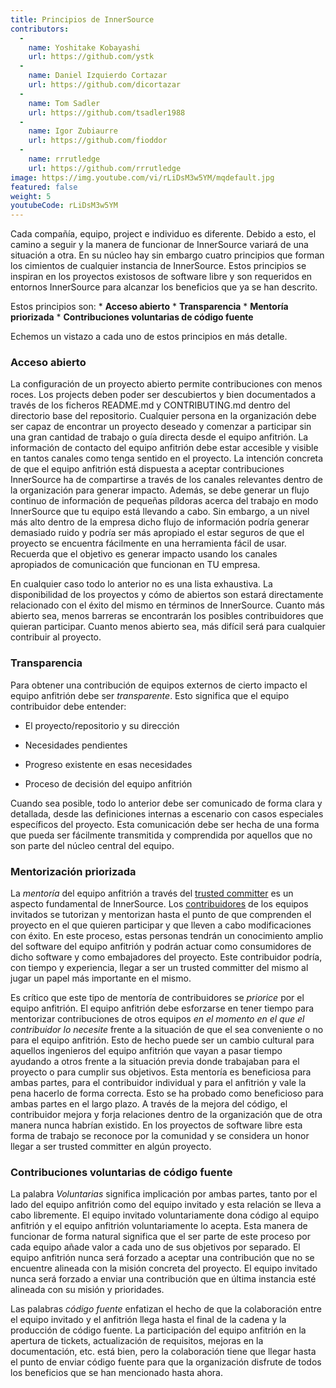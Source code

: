 ```yaml
---
title: Principios de InnerSource
contributors:
  - 
    name: Yoshitake Kobayashi
    url: https://github.com/ystk
  - 
    name: Daniel Izquierdo Cortazar
    url: https://github.com/dicortazar
  - 
    name: Tom Sadler
    url: https://github.com/tsadler1988
  - 
    name: Igor Zubiaurre
    url: https://github.com/fioddor
  - 
    name: rrrutledge
    url: https://github.com/rrrutledge
image: https://img.youtube.com/vi/rLiDsM3w5YM/mqdefault.jpg
featured: false
weight: 5
youtubeCode: rLiDsM3w5YM
---
```


<div class="paragraph">
<p>Cada compañía, equipo, project e individuo es diferente.
Debido a esto, el camino a seguir y la manera de funcionar de InnerSource variará de una situación a otra.
En su núcleo hay sin embargo cuatro principios que forman los cimientos de cualquier instancia de InnerSource.
Estos principios se inspiran en los proyectos existosos de software libre y son requeridos en entornos InnerSource para alcanzar los beneficios que ya se han descrito.</p>
</div>
<div class="paragraph">
<p>Estos principios son:
* <strong>Acceso abierto</strong>
* <strong>Transparencia</strong>
* <strong>Mentoría priorizada</strong>
* <strong>Contribuciones voluntarias de código fuente</strong></p>
</div>
<div class="paragraph">
<p>Echemos un vistazo a cada uno de estos principios en más detalle.</p>
</div>
<div class="sect2">
<h3 id="_acceso_abierto">Acceso abierto</h3>
<div class="paragraph">
<p>La configuración de un proyecto abierto permite contribuciones con menos roces.
Los projects deben poder ser descubiertos y bien documentados a través de los ficheros README.md y CONTRIBUTING.md dentro del directorio base del repositorio.
Cualquier persona en la organización debe ser capaz de encontrar un proyecto deseado y comenzar a participar sin una gran cantidad de trabajo o guía directa desde el equipo anfitrión.
La información de contacto del equipo anfitrión debe estar accesible y visible en tantos canales como tenga sentido en el proyecto.
La intención concreta de que el equipo anfitrión está dispuesta a aceptar contribuciones InnerSource ha de compartirse a través de los canales relevantes dentro de la organización para generar impacto.
Además, se debe generar un flujo continuo de información de pequeñas píldoras acerca del trabajo en modo InnerSource que tu equipo está llevando a cabo.
Sin embargo, a un nivel más alto dentro de la empresa dicho flujo de información podría generar demasiado ruido y podría ser más apropiado el estar seguros de que el proyecto se encuentra fácilmente en una herramienta fácil de usar.
Recuerda que el objetivo es generar impacto usando los canales apropiados de comunicación que funcionan en TU empresa.</p>
</div>
<div class="paragraph">
<p>En cualquier caso todo lo anterior no es una lista exhaustiva.
La disponibilidad de los proyectos y cómo de abiertos son estará directamente relacionado con el éxito del mismo en términos de InnerSource.
Cuanto más abierto sea, menos barreras se encontrarán los posibles contribuidores que quieran participar.
Cuanto menos abierto sea, más difícil será para cualquier contribuir al proyecto.</p>
</div>
</div>
<div class="sect2">
<h3 id="_transparencia">Transparencia</h3>
<div class="paragraph">
<p>Para obtener una contribución de equipos externos de cierto impacto el equipo anfitrión debe ser <em>transparente</em>.
Esto significa que el equipo contribuidor debe entender:</p>
</div>
<div class="ulist">
<ul>
<li>
<p>El proyecto/repositorio y su dirección</p>
</li>
<li>
<p>Necesidades pendientes</p>
</li>
<li>
<p>Progreso existente en esas necesidades</p>
</li>
<li>
<p>Proceso de decisión del equipo anfitrión</p>
</li>
</ul>
</div>
<div class="paragraph">
<p>Cuando sea posible, todo lo anterior debe ser comunicado de forma clara y detallada, desde las definiciones internas a escenario con casos especiales específicos del proyecto.
Esta comunicación debe ser hecha de una forma que pueda ser fácilmente transmitida y comprendida por aquellos que no son parte del núcleo central del equipo.</p>
</div>
</div>
<div class="sect2">
<h3 id="_mentorización_priorizada">Mentorización priorizada</h3>
<div class="paragraph">
<p>La <em>mentoría</em> del equipo anfitrión a través del <a href="https://innersourcecommons.org/learn/learning-path/trusted-committer">trusted committer</a> es un aspecto fundamental de InnerSource.
Los <a href="https://innersourcecommons.org/learn/learning-path/contributor">contribuidores</a> de los equipos invitados se tutorizan y mentorizan hasta el punto de que comprenden el proyecto en el que quieren participar y que lleven a cabo modificaciones con éxito.
En este proceso, estas personas tendrán un conocimiento amplio del software del equipo anfitrión y podrán actuar como consumidores de dicho software y como embajadores del proyecto.
Este contribuidor podría, con tiempo y experiencia, llegar a ser un trusted committer del mismo al jugar un papel más importante en el mismo.</p>
</div>
<div class="paragraph">
<p>Es crítico que este tipo de mentoría de contribuidores se <em>priorice</em> por el equipo anfitrión.
El equipo anfitrión debe esforzarse en tener tiempo para mentorizar contribuciones de otros equipos <em>en el momento en el que el contribuidor lo necesite</em> frente a la situación de que el sea conveniente o no para el equipo anfitrión.
Esto de hecho puede ser un cambio cultural para aquellos ingenieros del equipo anfitrión que vayan a pasar tiempo ayudando a otros frente a la situación previa donde trabajaban para el proyecto o para cumplir sus objetivos.
Esta mentoría es beneficiosa para ambas partes, para el contribuidor individual y para el anfitrión y vale la pena hacerlo de forma correcta.
Esto se ha probado como beneficioso para ambas partes en el largo plazo. A través de la mejora del código, el contribuidor mejora y forja relaciones dentro de la organización que de otra manera nunca habrían existido.
En los proyectos de software libre esta forma de trabajo se reconoce por la comunidad y se considera un honor llegar a ser trusted committer en algún proyecto.</p>
</div>
</div>
<div class="sect2">
<h3 id="_contribuciones_voluntarias_de_código_fuente">Contribuciones voluntarias de código fuente</h3>
<div class="paragraph">
<p>La palabra <em>Voluntarias</em> significa implicación por ambas partes, tanto por el lado del equipo anfitrión como del equipo invitado y esta relación se lleva a cabo libremente.
El equipo invitado voluntariamente dona código al equipo anfitrión y el equipo anfitrión voluntariamente lo acepta.
Esta manera de funcionar de forma natural significa que el ser parte de este proceso por cada equipo añade valor a cada uno de sus objetivos por separado.
El equipo anfitrión nunca será forzado a aceptar una contribución que no se encuentre alineada con la misión concreta del proyecto.
El equipo invitado nunca será forzado a enviar una contribución que en última instancia esté alineada con su misión y prioridades.</p>
</div>
<div class="paragraph">
<p>Las palabras <em>código fuente</em> enfatizan el hecho de que la colaboración entre el equipo invitado y el anfitrión llega hasta el final de la cadena y la producción de código fuente.
La participación del equipo anfitrión en la apertura de tickets, actualización de requisitos, mejoras en la documentación, etc. está bien, pero la colaboración tiene que llegar hasta el punto de enviar código fuente para que la organización disfrute de todos los beneficios que se han mencionado hasta ahora.</p>
</div>
</div>
<!--- This file autogenerated from https://github.com/InnerSourceCommons/InnerSourceLearningPath/blob/main/scripts -->